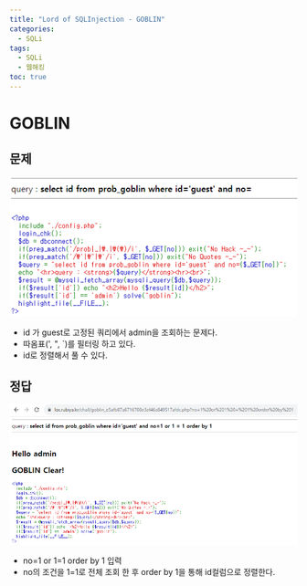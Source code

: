 ```yaml
---
title: "Lord of SQLInjection - GOBLIN"
categories: 
  - SQLi
tags:
  - SQLi
  - 웹해킹
toc: true
---
```


# GOBLIN
## 문제 
![img](/assets/images/los/goblin1.png)
- id 가 guest로 고정된 쿼리에서 admin을 조회하는 문제다.
- 따옴표(', ", \`)를 필터링 하고 있다.
- id로 정렬해서 풀 수 있다.

## 정답
![img](/assets/images/los/goblin2.png)
- no=1 or 1=1 order by 1 입력
- no의 조건을 1=1로 전체 조회 한 후 order by 1을 통해 id컬럼으로 정렬한다.

